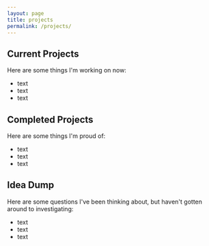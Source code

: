 ```yaml
---
layout: page
title: projects
permalink: /projects/
---
```


## Current Projects

Here are some things I'm working on now:
- text
- text
- text

## Completed Projects 

Here are some things I'm proud of: 
- text
- text
- text

## Idea Dump

Here are some questions I've been thinking about, but haven't gotten around to investigating: 
- text
- text
- text
